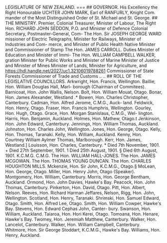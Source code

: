 LEGISLATURE OF NEW ZEALAND.
=== ## GOVERNOR. His Excellency the Right Honourable UCHTER JOHN MARK, Earl of RANFURLY, Knight Com. mander of the Most Distinguished Order of St. Michael and St. George. ## THE MINISTRY. Premier, Colonial Treasurer, Minister of Labour, The Right Hon. RICHARD JOHN SEDDON, P.O. and Minister of Defence Colonial Secretary, Postmaster-General, Com- The Hon. Sir JOSEPH GEORGE WARD missioner of Electric Telegraphs, Minister for Railways, Minister of Industries and Com- merce, and Minister of Public Health Native Minister and Commissioner of Stamp The Hon. JAMES CARROLL. Duties Minister of Education and Minister of Immi- The Hon. WILLIAM CAMPBELL WALKER, gration Minister for Public Works and Minister of Marine Minister of Justice and Minister of Mines Minister of Lands, Minister for Agriculture, and https://hdl.handle.net/2027/uc1.32106019788261 Commissioner of State Forests Commissioner of Trade and Customs .. .. ## ROLL OF THE LEGISLATIVE COUNCILLORS. Arkwright, Hon. Francis, Wellington. Baillie, Hon. William Douglas Hall, Marl- borough (Chairman of Commitees). Barnicoat, Hon. John Wallis, Nelson. Bolt, Hon. William Mouat, Otago. Bonar, Hon. James Alexander, Westland .\* Bowen, Hon. Charles Christopher, Canterbury. Cadman, Hon. Alfred Jerome, C.M.G., Auck- land. Feldwick, Hon. Henry, Otago. Fraser, Hon. Francis Humphris, Wellington. Gourley, Hon. Hugh, Otago. Grace, Hon. Morgan Stanislaus, C.M.G., Wel- lington. Harris, Hon. Benjamin, Auckland. Holmes, Hon. Mathew, Otago.t Jenkinson, Hon. John Edward, Canterbury. Jennings, Hon. William Thomas, Auckland. Johnston, Hon. Charles John, Wellington. Jones, Hon. George, Otago. Kelly, Hon. Thomas, Taranaki. Kelly, Hon. William, Auckland. Kenny, Hon. Courtney William Aylmer Thomas, Marlborough. Kerr, Hon. James, Westland.] Louisson, Hon. Charles, Canterbury. \* Died 7th November, 1901. + Died 27th September, 1901. 1 Died 25th August, 1901. § Died 6th August, 1901. K.C.M.G. C.M.G. The Hon. WILLIAM HALL-JONES. The Hon. JAMES MCGOWAN. The Hon. THOMAS YOUNG DUNCAN. The Hon. CHARLES HOUGHTON MILLS. Mckenzie, Hon. Sir John, K.C.M.G., Otago.§ MoLean, Hon. George, Otago. Miller, Hon. Henry John, Otago (Speaker). Montgomery, Hon. William, Canterbury. Morris, Hon. George Bentham, Auckland. Ormond, Hon. John Davies, Hawke's Bay. Peacock, Hon. John Thomas, Canterbury. Pinkerton, Hon. David, Otago. Pitt, Hon. Albert, Nelson. Reeves, Hon. Richard Harman Jeffares, Nelson, Rigg, Hon. John, Wellington. Scotland, Hon. Henry, Taranaki. Shrimski, Hon. Samuel Edward, Otago. Smith, Hon. Alfred Lee, Otago. Smith, Hon. William Cowper, Hawke's Bay. Stevens, Hon. Edward Cephas John, Canter- bury. Swanson, Hon. William, Auckland. Taiaroa, Hon. Hori Kerei, Otago. Tomoana, Hon. Henare, Hawke's Bay. Twomey, Hon. Jeremiah Matthew, Canterbury. Walker, Hon. Lancelot, Canterbury. Walker, Hon. William Campbell, Canterbury. Whitmore, Hon. Sir George Stoddart, K.C.M.G., Hawke's Bay. Williams, Hon. Henry, Auckland. 